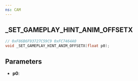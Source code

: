 ```yaml
---
ns: CAM
---
```

## _SET_GAMEPLAY_HINT_ANIM_OFFSETX

```c
// 0xF86B6F93727C59C9 0xFC7464A0
void _SET_GAMEPLAY_HINT_ANIM_OFFSETX(float p0);
```

## Parameters
* **p0**:
